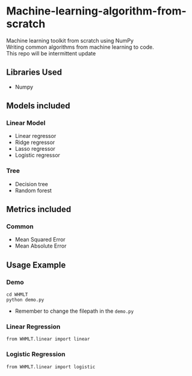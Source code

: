 # Machine-learning-algorithm-from-scratch
Machine learning toolkit from scratch using NumPy<br>
Writing common algorithms from machine learning to code.<br>
This repo will be intermittent update<br>

## Libraries Used
- Numpy

## Models included
### Linear Model
- Linear regressor
- Ridge regressor
- Lasso regressor
- Logistic regressor

### Tree
- Decision tree
- Random forest

## Metrics included
### Common
- Mean Squared Error
- Mean Absolute Error

## Usage Example
### Demo
```
cd WHMLT
python demo.py
```
- Remember to change the filepath in the `demo.py`
### Linear Regression
```
from WHMLT.linear import linear
```
### Logistic Regression
```
from WHMLT.linear import logistic
```
